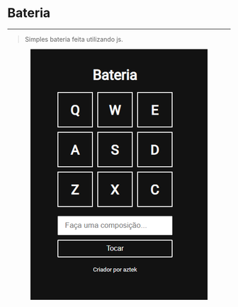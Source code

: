 # Bateria

<hr>

> Simples bateria feita utilizando js.

<p align="center">
  <img src="./preview.png" alt="preview.png"/>
</p>
